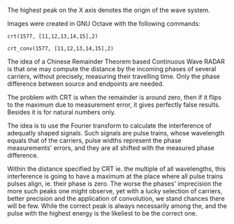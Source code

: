 The highest peak on the X axis denotes the origin of the wave system.

Images were created in GNU Octave with the following commands:
```
crt(1577, [11,12,13,14,15],2)

crt_conv(1577, [11,12,13,14,15],2)
```
The idea of a Chinese Remainder Theorem based Continuous Wave RADAR is that one may compute the distance by the incoming phases of several carriers, without precisely, measuring their travelling time. Only the phase difference between source and endpoints are needed.

The problem with CRT is when the remainder is around zero, then if it flips to the maximum due to measurement error, it gives perfectly false results. Besides it is for natural numbers only.

The idea is to use the Fourier transform to calculate the interference of adequatly shaped signals. Such signals are pulse trains, whose wavelength equals that of the carriers, pulse widths represent the phase measurements' errors, and they are all shifted with the measured phase difference.

Within the distance specified by CRT ie. the multiple of all wavelengths, this interference is going to have a maximum at the place where all pulse trains pulses align, ie. their phase is zero. The worse the phases' imprecision the more such peaks one might observe, yet with a lucky selection of carriers, better precision and the application of convolution, we stand chances there will be few. While the correct peak is always necessarily among the, and the pulse with the highest energy is the likeliest to be the correct one.
